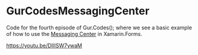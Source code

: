 # GurCodesMessagingCenter

Code for the fourth episode of Gur.Codes(); where we see a basic example of how to use the [Messaging Center](https://developer.xamarin.com/guides/xamarin-forms/application-fundamentals/messaging-center/) in Xamarin.Forms.

https://youtu.be/DIlISW7ywaM
